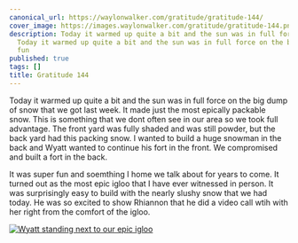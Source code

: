 ```yaml
---
canonical_url: https://waylonwalker.com/gratitude/gratitude-144/
cover_image: https://images.waylonwalker.com/gratitude/gratitude-144.png
description: Today it warmed up quite a bit and the sun was in full force on the big
  Today it warmed up quite a bit and the sun was in full force on the big It was super
  fun
published: true
tags: []
title: Gratitude 144
---
```


Today it warmed up quite a bit and the sun was in full force on the big dump of snow that we got last week.  It made just the most epically packable snow.  This is something that we dont often see in our area so we took full advantage.  The front yard was fully shaded and was still powder, but the back yard had this packing snow.  I wanted to build a huge snowman in the back and Wyatt wanted to continue his fort in the front.  We compromised and built a fort in the back.

It was super fun and soemthing I home we talk about for years to come. It turned out as the most epic igloo that I have ever witnessed in person.  It was surprisingly easy to build with the nearly slushy snow that we had today. He was so excited to show Rhiannon that he did a video call wtih with her right from the comfort of the igloo.

[![Wyatt standing next to our epic igloo](https://images.waylonwalker.com/wyatt-igloo-2022.webp)](https://images.waylonwalker.com/wyatt-igloo-2022-full.webp)